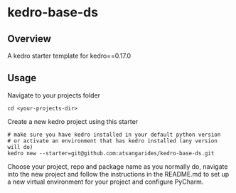 # kedro-base-ds

## Overview 
A kedro starter template for kedro==0.17.0

## Usage
Navigate to your projects folder
```shell
cd <your-projects-dir>
```
Create a new kedro project using this starter
```shell
# make sure you have kedro installed in your default python version
# or activate an environment that has kedro installed (any version will do)
kedro new --starter=git@github.com:atsangarides/kedro-base-ds.git
```
Choose your project, repo and package name as you normally do, navigate into the new project and follow the instructions
in the README.md to set up a new virtual environment for your project and configure PyCharm.